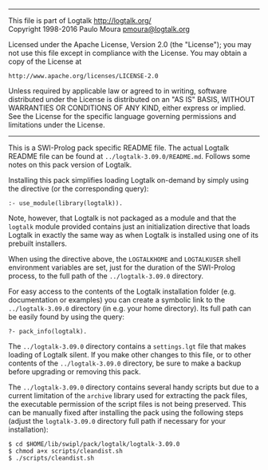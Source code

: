 ________________________________________________________________________

This file is part of Logtalk <http://logtalk.org/>  
Copyright 1998-2016 Paulo Moura <pmoura@logtalk.org>

Licensed under the Apache License, Version 2.0 (the "License");
you may not use this file except in compliance with the License.
You may obtain a copy of the License at

    http://www.apache.org/licenses/LICENSE-2.0

Unless required by applicable law or agreed to in writing, software
distributed under the License is distributed on an "AS IS" BASIS,
WITHOUT WARRANTIES OR CONDITIONS OF ANY KIND, either express or implied.
See the License for the specific language governing permissions and
limitations under the License.
________________________________________________________________________


This is a SWI-Prolog pack specific README file. The actual Logtalk
README file can be found at `../logtalk-3.09.0/README.md`. Follows
some notes on this pack version of Logtalk.

Installing this pack simplifies loading Logtalk on-demand by simply
using the directive (or the corresponding query):

	:- use_module(library(logtalk)).

Note, however, that Logtalk is not packaged as a module and that the
`logtalk` module provided contains just an initialization directive
that loads Logtalk in exactly the same way as when Logtalk is installed
using one of its prebuilt installers.

When using the directive above, the `LOGTALKHOME` and `LOGTALKUSER`
shell environment variables are set, just for the duration of the
SWI-Prolog process, to the full path of the `../logtalk-3.09.0`
directory.

For easy access to the contents of the Logtalk installation folder
(e.g. documentation or examples) you can create a symbolic link to the
`../logtalk-3.09.0` directory (in e.g. your home directory). Its full
path can be easily found by using the query:

	?- pack_info(logtalk).

The `../logtalk-3.09.0` directory contains a `settings.lgt` file that
makes loading of Logtalk silent. If you make other changes to this file,
or to other contents of the `../logtalk-3.09.0` directory, be sure to
make a backup before upgrading or removing this pack.

The `../logtalk-3.09.0` directory contains several handy scripts but due
to a current limitation of the `archive` library used for extracting the
pack files, the executable permission of the script files is not being
preserved. This can be manually fixed after installing the pack using
the following steps (adjust the `logtalk-3.09.0` directory full path if
necessary for your installation):

	$ cd $HOME/lib/swipl/pack/logtalk/logtalk-3.09.0
	$ chmod a+x scripts/cleandist.sh
	$ ./scripts/cleandist.sh
